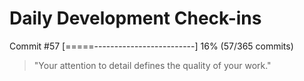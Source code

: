 # Daily Development Check-ins

Commit #57
[=====-------------------------] 16% (57/365 commits)

> "Your attention to detail defines the quality of your work."